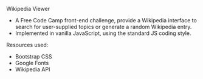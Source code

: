 Wikipedia Viewer
- A Free Code Camp front-end challenge, provide a Wikipedia interface to search for user-supplied topics or generate a random Wikipedia entry.
- Implemented in vanilla JavaScript, using the standard JS coding style.

Resources used:
- Bootstrap CSS
- Google Fonts
- Wikipedia API
